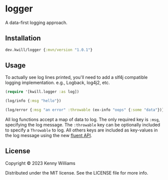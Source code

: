 # logger

A data-first logging approach.

## Installation

```clojure
dev.kwill/logger {:mvn/version "1.0.1"}
```

## Usage

To actually see log lines printed, you'll need to add a slf4j compatible logging implementation.
e.g., Logback, log4j2, etc.

```clojure
(require '[kwill.logger :as log])

(log/info {:msg "hello"})

(log/error {:msg "an error" :throwable (ex-info "oops" {:some "data"})})
```

All log functions accept a map of data to log. 
The only required key is `:msg`, specifying the log message.
The `:throwable` key can be optionally included to specify a `Throwable` to log.
All others keys are included as key-values in the log message using the new [fluent API](https://www.slf4j.org/manual.html#fluent).

## License

Copyright © 2023 Kenny Williams

Distributed under the MIT license. See the LICENSE file for more info.
